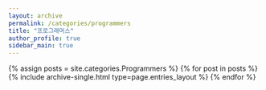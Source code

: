 ```yaml
---
layout: archive
permalink: /categories/programmers
title: "프로그래머스"
author_profile: true
sidebar_main: true
---
```

{% assign posts = site.categories.Programmers %}
{% for post in posts %} {% include archive-single.html type=page.entries_layout %} {% endfor %}